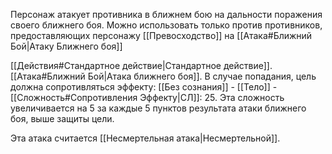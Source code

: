 
Персонаж атакует противника в ближнем бою на дальности поражения своего ближнего боя.
Можно использовать только против противников, предоставляющих персонажу [[Превосходство]] на [[Атака#Ближний Бой|Атаку Ближнего боя]] 

[[Действия#Стандартное действие|Стандартное действие]]. [[Атака#Ближний Бой|Атака ближнего боя]]. В случае попадания, цель должна сопротивляться эффекту: [[Без сознания]] - [[Тело]] - [[Сложность#Cопротивления Эффекту|СЛ]]: 25. Эта сложность увеличивается на 5 за каждые 5 пунктов результата атаки ближнего боя, выше защиты цели. 

Эта атака считается [[Несмертельная атака|Несмертельной]]. 





